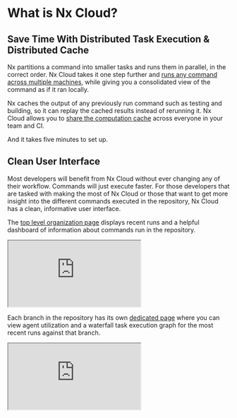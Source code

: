 # What is Nx Cloud?

## Save Time With Distributed Task Execution & Distributed Cache

Nx partitions a command into smaller tasks and runs them in parallel, in the correct order. Nx Cloud takes it one step further and [runs any command across multiple machines](/using-nx/dte), while giving you a consolidated view of the command as if it ran locally.

Nx caches the output of any previously run command such as testing and building, so it can replay the cached results instead of rerunning it. Nx Cloud allows you to [share the computation cache](/using-nx/caching#distributed-computation-caching) across everyone in your team and CI.

And it takes five minutes to set up.

## Clean User Interface

Most developers will benefit from Nx Cloud without ever changing any of their workflow. Commands will just execute faster. For those developers that are tasked with making the most of Nx Cloud or those that want to get more insight into the different commands executed in the repository, Nx Cloud has a clean, informative user interface.

The [top level organization page](https://nx.app/orgs/5e38af6de037b5000598b2d6/workspaces/5edaf12087863a0005781f17) displays recent runs and a helpful dashboard of information about commands run in the repository.

<iframe src="https://nx.app/orgs/5e38af6de037b5000598b2d6/workspaces/5edaf12087863a0005781f17?hideHeader=true"></iframe>

Each branch in the repository has its own [dedicated page](https://nx.app/branch?workspaceId=5edaf12087863a0005781f17&branchName=master) where you can view agent utilization and a waterfall task execution graph for the most recent runs against that branch.

<iframe src="https://nx.app/branch?workspaceId=5edaf12087863a0005781f17&branchName=master&hideHeader=true"></iframe>
